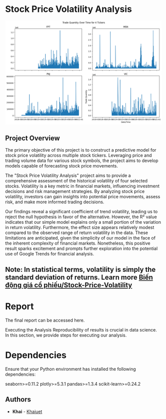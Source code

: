 # Stock Price Volatility Analysis

![Stock Price Volatility Analysis](Screenshot/6.png)
## Project Overview

The primary objective of this project is to construct a predictive model for stock price volatility across multiple stock tickers. Leveraging price and trading volume data for various stock symbols, the project aims to develop models capable of forecasting stock price movements.

The "Stock Price Volatility Analysis" project aims to provide a comprehensive assessment of the historical volatility of four selected stocks. Volatility is a key metric in financial markets, influencing investment decisions and risk management strategies. By analyzing stock price volatility, investors can gain insights into potential price movements, assess risk, and make more informed trading decisions.

Our findings reveal a significant coefficient of trend volatility, leading us to reject the null hypothesis in favor of the alternative. However, the R² value indicates that our simple model explains only a small portion of the variation in return volatility. Furthermore, the effect size appears relatively modest compared to the observed range of return volatility in the data. These limitations are anticipated, given the simplicity of our model in the face of the inherent complexity of financial markets. Nonetheless, this positive result sparks excitement and prompts further exploration into the potential use of Google Trends for financial analysis.

## Note: In statistical terms, volatility is simply the standard deviation of returns. Learn more [Biến động giá cổ phiếu/Stock-Price-Volatility](https://www.vietcap.com.vn/kien-thuc/tai-sao-gia-co-phieu-lai-co-su-bien-dong#:~:text=Bi%E1%BA%BFn%20%C4%91%E1%BB%99ng%20gi%C3%A1%20c%E1%BB%95%20phi%E1%BA%BFu%20l%C3%A0%20g%C3%AC%3F,c%E1%BB%A7a%20c%C3%A1c%20nh%C3%A0%20%C4%91%E1%BA%A7u%20t%C6%B0.)

# Report
The final report can be accessed here.

Executing the Analysis
Reproducibility of results is crucial in data science. In this section, we provide steps for executing our analysis.

# Dependencies
Ensure that your Python environment has installed the following dependencies:

seaborn>=0.11.2
plotly>=5.3.1
pandas>=1.3.4
scikit-learn>=0.24.2


## Authors

  - **Khai** -
    [Khaiuet](https://github.com/Khaiuet)

